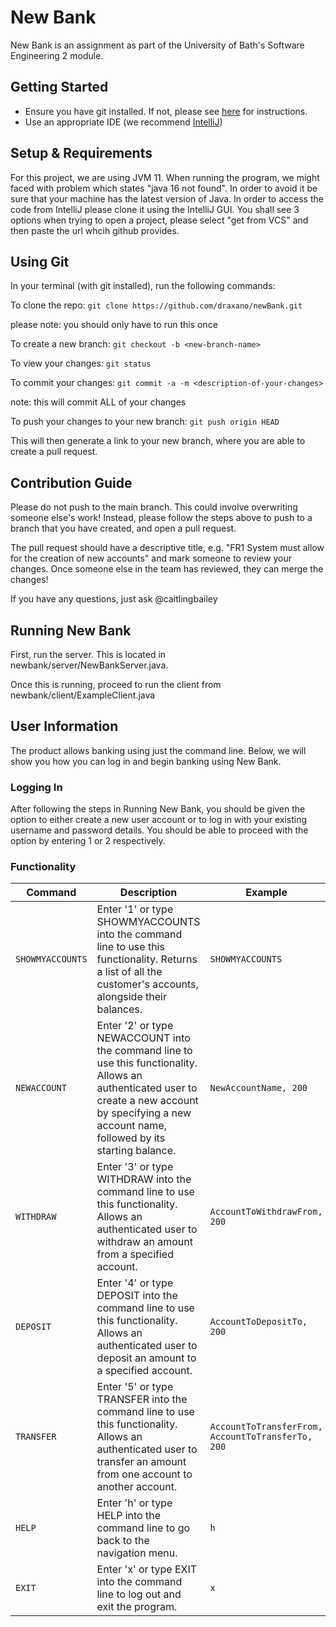 # New Bank
New Bank is an assignment as part of the University of Bath's Software Engineering 2 module. 

## Getting Started

- Ensure you have git installed. If not, please see [here](https://git-scm.com/book/en/v2/Getting-Started-Installing-Git) for instructions.
- Use an appropriate IDE (we recommend [IntelliJ](https://www.jetbrains.com/idea/))

## Setup & Requirements

For this project, we are using JVM 11. 
When running the program, we might faced with problem which states "java 16 not found". In order to avoid it be sure that your machine has the latest version of Java.
In order to access the code from IntelliJ please clone it using the IntelliJ GUI. You shall see 3 options when trying to open a project, please select "get from VCS" and then paste the url whcih github provides. 

## Using Git

In your terminal (with git installed), run the following commands:

To clone the repo:
`git clone https://github.com/draxano/newBank.git`

please note: you should only have to run this once

To create a new branch:
`git checkout -b <new-branch-name>`

To view your changes:
`git status`

To commit your changes:
`git commit -a -m <description-of-your-changes>`

note: this will commit ALL of your changes

To push your changes to your new branch:
`git push origin HEAD`

This will then generate a link to your new branch, where you are able to create a pull request.

## Contribution Guide
Please do not push to the main branch. This could involve overwriting someone else's work! Instead, please follow the steps above to push to a branch that you have created, and open a pull request. 

The pull request should have a descriptive title, e.g. "FR1 System must allow for the creation of new accounts" and mark someone to review your changes. 
Once someone else in the team has reviewed, they can merge the changes!

If you have any questions, just ask @caitlingbailey

## Running New Bank

First, run the server. This is located in newbank/server/NewBankServer.java.

Once this is running, proceed to run the client from newbank/client/ExampleClient.java

## User Information

The product allows banking using just the command line. Below, we will show you how you can log in and begin banking using New Bank. 

### Logging In
After following the steps in Running New Bank, you should be given the option to either create a new user account or to log in with your existing username and password details. You should be able to proceed with the option by entering 1 or 2 respectively. 

### Functionality

| Command          | Description                                                                                                                                                                                            | Example                                           |
|------------------|--------------------------------------------------------------------------------------------------------------------------------------------------------------------------------------------------------|---------------------------------------------------|
| `SHOWMYACCOUNTS` | Enter '1' or type SHOWMYACCOUNTS into the command line to use this functionality. Returns a list of all the customer's accounts, alongside their balances.                                             | `SHOWMYACCOUNTS`                                  |
| `NEWACCOUNT`     | Enter '2' or type NEWACCOUNT into the command line to use this functionality. Allows an authenticated user to create a new account by specifying a new account name, followed by its starting balance. | `NewAccountName, 200`                             |
| `WITHDRAW`       | Enter '3' or type WITHDRAW into the command line to use this functionality. Allows an authenticated user to withdraw an amount from a specified account.                                               | `AccountToWithdrawFrom, 200`                      |
| `DEPOSIT`        | Enter '4' or type DEPOSIT into the command line to use this functionality. Allows an authenticated user to deposit an amount to a specified account.                                                   | `AccountToDepositTo, 200`                         |
| `TRANSFER`       | Enter '5' or type TRANSFER into the command line to use this functionality. Allows an authenticated user to transfer an amount from one account to another account.                                    | `AccountToTransferFrom, AccountToTransferTo, 200` |
| `HELP`           | Enter 'h' or type HELP into the command line to go back to the navigation menu.                                                                                                                        | `h`                                               |
| `EXIT`           | Enter 'x' or type EXIT into the command line to log out and exit the program.                                                                                                                          | `x`                                               |

